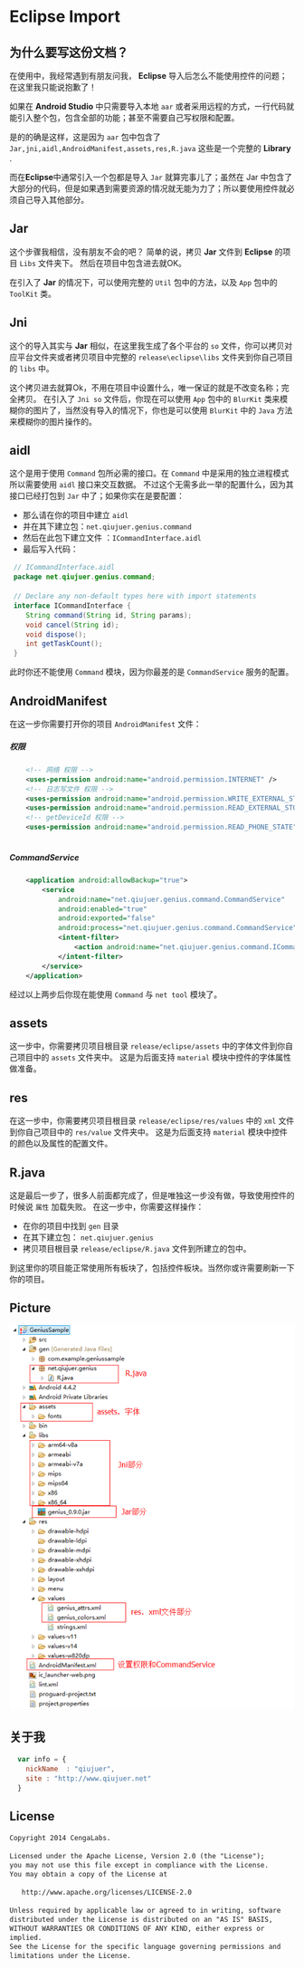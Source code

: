 # Eclipse Import

## 为什么要写这份文档？

在使用中，我经常遇到有朋友问我， **Eclipse** 导入后怎么不能使用控件的问题；在这里我只能说抱歉了！

如果在 **Android Studio** 中只需要导入本地 `aar` 或者采用远程的方式，一行代码就能引入整个包，包含全部的功能；甚至不需要自己写权限和配置。

是的的确是这样，这是因为 `aar` 包中包含了 `Jar,jni,aidl,AndroidManifest,assets,res,R.java` 这些是一个完整的 **Library** .

而在**Eclipse**中通常引入一个包都是导入 `Jar` 就算完事儿了；虽然在 Jar 中包含了大部分的代码，但是如果遇到需要资源的情况就无能为力了；所以要使用控件就必须自己导入其他部分。


## Jar

这个步骤我相信，没有朋友不会的吧？
简单的说，拷贝 **Jar** 文件到 **Eclipse** 的项目 `Libs` 文件夹下。
然后在项目中包含进去就OK。

在引入了 **Jar** 的情况下，可以使用完整的 `Util` 包中的方法，以及 `App` 包中的 `ToolKit` 类。


## Jni

这个的导入其实与 **Jar** 相似，在这里我生成了各个平台的 `so` 文件，你可以拷贝对应平台文件夹或者拷贝项目中完整的 `release\eclipse\libs` 文件夹到你自己项目的 `libs` 中。

这个拷贝进去就算Ok，不用在项目中设置什么，唯一保证的就是不改变名称；完全拷贝。
在引入了 `Jni so` 文件后，你现在可以使用 `App` 包中的 `BlurKit` 类来模糊你的图片了，当然没有导入的情况下，你也是可以使用 `BlurKit` 中的 `Java` 方法来模糊你的图片操作的。


## aidl

这个是用于使用 `Command` 包所必需的接口。在 `Command` 中是采用的独立进程模式所以需要使用 `aidl` 接口来交互数据。
不过这个无需多此一举的配置什么，因为其接口已经打包到 `Jar` 中了；如果你实在是要配置：
* 那么请在你的项目中建立 `aidl` 
* 并在其下建立包：`net.qiujuer.genius.command`
* 然后在此包下建立文件 ：`ICommandInterface.aidl`
* 最后写入代码：

 ```java
  // ICommandInterface.aidl
  package net.qiujuer.genius.command;

  // Declare any non-default types here with import statements
  interface ICommandInterface {
     String command(String id, String params);
     void cancel(String id);
     void dispose();
     int getTaskCount();
  }   
 ```

此时你还不能使用 `Command` 模块，因为你最差的是 `CommandService` 服务的配置。


## AndroidManifest

在这一步你需要打开你的项目 `AndroidManifest` 文件：
##### 权限

```xml
    <!-- 网络 权限 -->
    <uses-permission android:name="android.permission.INTERNET" />
    <!-- 日志写文件 权限 -->
    <uses-permission android:name="android.permission.WRITE_EXTERNAL_STORAGE" />
    <uses-permission android:name="android.permission.READ_EXTERNAL_STORAGE" />
    <!-- getDeviceId 权限 -->
    <uses-permission android:name="android.permission.READ_PHONE_STATE"/>
    
```

##### CommandService

```xml
    <application android:allowBackup="true">
        <service
            android:name="net.qiujuer.genius.command.CommandService"
            android:enabled="true"
            android:exported="false"
            android:process="net.qiujuer.genius.command.CommandService">
            <intent-filter>
                <action android:name="net.qiujuer.genius.command.ICommandInterface" />
            </intent-filter>
        </service>
    </application>

```

经过以上两步后你现在能使用 `Command` 与 `net tool` 模块了。


## assets

这一步中，你需要拷贝项目根目录 `release/eclipse/assets` 中的字体文件到你自己项目中的 `assets` 文件夹中。
这是为后面支持 `material` 模块中控件的字体属性做准备。


## res

在这一步中，你需要拷贝项目根目录 `release/eclipse/res/values` 中的 `xml` 文件到你自己项目中的 `res/value` 文件夹中。
这是为后面支持 `material` 模块中控件的颜色以及属性的配置文件。


## R.java

这是最后一步了，很多人前面都完成了，但是唯独这一步没有做，导致使用控件的时候说 `属性` 加载失败。
在这一步中，你需要这样操作：
* 在你的项目中找到 `gen` 目录
* 在其下建立包： `net.qiujuer.genius`
* 拷贝项目根目录 `release/eclipse/R.java` 文件到所建立的包中。


到这里你的项目能正常使用所有板块了，包括控件板块。当然你或许需要刷新一下你的项目。


## Picture

![Picture](../art/eclipse.png)


## 关于我

```javascript
  var info = {
    nickName  : "qiujuer",
    site : "http://www.qiujuer.net"
  }
```


License
--------

    Copyright 2014 CengaLabs.

    Licensed under the Apache License, Version 2.0 (the "License");
    you may not use this file except in compliance with the License.
    You may obtain a copy of the License at

       http://www.apache.org/licenses/LICENSE-2.0

    Unless required by applicable law or agreed to in writing, software
    distributed under the License is distributed on an "AS IS" BASIS,
    WITHOUT WARRANTIES OR CONDITIONS OF ANY KIND, either express or implied.
    See the License for the specific language governing permissions and
    limitations under the License.

